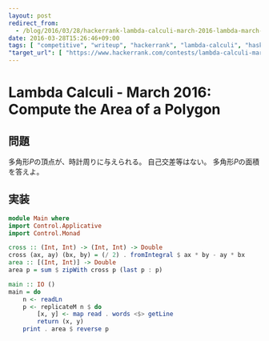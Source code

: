 ```yaml
---
layout: post
redirect_from:
  - /blog/2016/03/28/hackerrank-lambda-calculi-march-2016-lambda-march-compute-the-area-of-a-polygon/
date: 2016-03-28T15:26:46+09:00
tags: [ "competitive", "writeup", "hackerrank", "lambda-calculi", "haskell" ]
"target_url": [ "https://www.hackerrank.com/contests/lambda-calculi-march-2016/challenges/lambda-march-compute-the-area-of-a-polygon" ]
---
```


# Lambda Calculi - March 2016: Compute the Area of a Polygon

## 問題

多角形$P$の頂点が、時計周りに与えられる。
自己交差等はない。
多角形$P$の面積を答えよ。

## 実装

``` haskell
module Main where
import Control.Applicative
import Control.Monad

cross :: (Int, Int) -> (Int, Int) -> Double
cross (ax, ay) (bx, by) = (/ 2) . fromIntegral $ ax * by - ay * bx
area :: [(Int, Int)] -> Double
area p = sum $ zipWith cross p (last p : p)

main :: IO ()
main = do
    n <- readLn
    p <- replicateM n $ do
        [x, y] <- map read . words <$> getLine
        return (x, y)
    print . area $ reverse p
```
